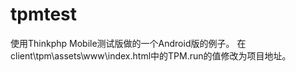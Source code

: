 tpmtest
=======
使用Thinkphp Mobile测试版做的一个Android版的例子。
在client\tpm\assets\www\index.html中的TPM.run的值修改为项目地址。
